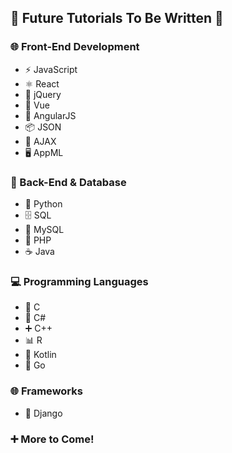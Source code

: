 ## 🌟 Future Tutorials To Be Written 🌟

### 🌐 Front-End Development
- ⚡ JavaScript
- ⚛️ React
- 💎 jQuery
- 🌱 Vue
- 📐 AngularJS
- 📦 JSON
- 🔄 AJAX
- 🖥️ AppML

### 🐍 Back-End & Database
- 🐍 Python
- 🗄️ SQL
- 💾 MySQL
- 🐘 PHP
- ☕ Java

### 💻 Programming Languages
- 📜 C
- 🎯 C#
- ➕ C++
- 📊 R
- 🔧 Kotlin
- 🚀 Go

### 🌐 Frameworks
- 🎨 Django

### ➕ More to Come!

